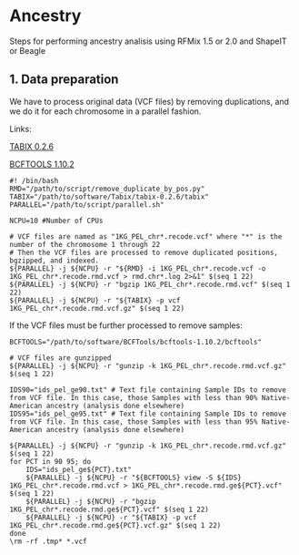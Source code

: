 # Ancestry

Steps for performing ancestry analisis using RFMix 1.5 or 2.0 and ShapeIT or Beagle

## 1. Data preparation

We have to process original data (VCF files) by removing duplications, and we do it for each chromosome in a parallel fashion.

Links:

[TABIX 0.2.6](https://sourceforge.net/projects/samtools/files/tabix/tabix-0.2.6.tar.bz2/download)

[BCFTOOLS 1.10.2](https://sourceforge.net/projects/samtools/files/samtools/1.10.2/bcftools-1.10.2.tar.bz2/download)



```
#! /bin/bash
RMD="/path/to/script/remove_duplicate_by_pos.py"
TABIX="/path/to/software/Tabix/tabix-0.2.6/tabix"
PARALLEL="/path/to/script/parallel.sh"

NCPU=10 #Number of CPUs

# VCF files are named as "1KG_PEL_chr*.recode.vcf" where "*" is the number of the chromosome 1 through 22
# Then the VCF files are processed to remove duplicated positions, bgzipped, and indexed.
${PARALLEL} -j ${NCPU} -r "${RMD} -i 1KG_PEL_chr*.recode.vcf -o 1KG_PEL_chr*.recode.rmd.vcf > rmd.chr*.log 2>&1" $(seq 1 22)
${PARALLEL} -j ${NCPU} -r "bgzip 1KG_PEL_chr*.recode.rmd.vcf" $(seq 1 22)
${PARALLEL} -j ${NCPU} -r "${TABIX} -p vcf 1KG_PEL_chr*.recode.rmd.vcf.gz" $(seq 1 22)
```

If the VCF files must be further processed to remove samples:

```
BCFTOOLS="/path/to/software/BCFTools/bcftools-1.10.2/bcftools"

# VCF files are gunzipped
${PARALLEL} -j ${NCPU} -r "gunzip -k 1KG_PEL_chr*.recode.rmd.vcf.gz" $(seq 1 22)

IDS90="ids_pel_ge90.txt" # Text file containing Sample IDs to remove from VCF file. In this case, those Samples with less than 90% Native-American ancestry (analysis done elsewhere)
IDS95="ids_pel_ge95.txt" # Text file containing Sample IDs to remove from VCF file. In this case, those Samples with less than 95% Native-American ancestry (analysis done elsewhere)

${PARALLEL} -j ${NCPU} -r "gunzip -k 1KG_PEL_chr*.recode.rmd.vcf.gz" $(seq 1 22)
for PCT in 90 95; do
    IDS="ids_pel_ge${PCT}.txt"
    ${PARALLEL} -j ${NCPU} -r "${BCFTOOLS} view -S ${IDS} 1KG_PEL_chr*.recode.rmd.vcf > 1KG_PEL_chr*.recode.rmd.ge${PCT}.vcf" $(seq 1 22)
    ${PARALLEL} -j ${NCPU} -r "bgzip 1KG_PEL_chr*.recode.rmd.ge${PCT}.vcf" $(seq 1 22)
    ${PARALLEL} -j ${NCPU} -r "${TABIX} -p vcf 1KG_PEL_chr*.recode.rmd.ge${PCT}.vcf.gz" $(seq 1 22)
done
\rm -rf .tmp* *.vcf

```
